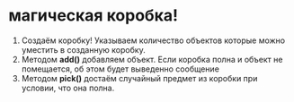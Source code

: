 # магическая коробка!

1. Создаём коробку! Указываем количество объектов которые можно уместить в созданную коробку.
2. Методом **add()** добавляем объект. Если коробка полна и объект не помещается, об этом будет выведенно сообщение
3. Методом **pick()** достаём случайный предмет из коробки при условии, что она полна.
